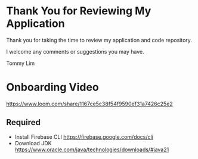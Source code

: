 # Thank You for Reviewing My Application

Thank you for taking the time to review my application and code repository.

I welcome any comments or suggestions you may have.

Tommy Lim

# Onboarding Video

https://www.loom.com/share/1167ce5c38f54f9590ef31a7426c25e2

## Required

-   Install Firebase CLI https://firebase.google.com/docs/cli
-   Download JDK https://www.oracle.com/java/technologies/downloads/#java21
